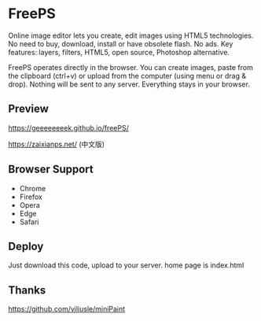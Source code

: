 # FreePS

Online image editor lets you create, edit images using HTML5 technologies. No need to buy, download, install or have obsolete flash. No ads. Key features: layers, filters, HTML5, open source, Photoshop alternative.

FreePS operates directly in the browser. You can create images, paste from the clipboard (ctrl+v) or upload from the computer (using menu or drag & drop). Nothing will be sent to any server. Everything stays in your browser.


## Preview

https://geeeeeeeek.github.io/freePS/

https://zaixianps.net/ (中文版)


## Browser Support

- Chrome
- Firefox
- Opera
- Edge
- Safari

## Deploy

Just download this code, upload to your server. home page is index.html


## Thanks

https://github.com/viliusle/miniPaint



